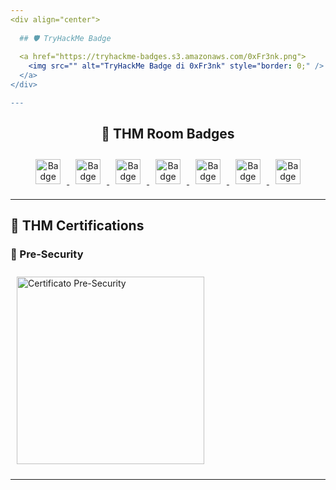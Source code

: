 ```yaml
---
<div align="center">
  
  ## 🛡️ TryHackMe Badge
  
  <a href="https://tryhackme-badges.s3.amazonaws.com/0xFr3nk.png">
    <img src="" alt="TryHackMe Badge di 0xFr3nk" style="border: 0;" />
  </a>
</div>

---
```

<div align="center">

  ## 🏅 THM Room Badges

</div>

<p align="center">
  <a href="https://assets.tryhackme.com/room-badges/edf574a9fc2719ecf3abfafa5fb53d89.png">
    <img src="https://assets.tryhackme.com/img/badges/networkfundamentals.svg" alt="Badge Networking Nerd" width="40" style="margin: 10px; border: 0;"/>
  </a>
  
  <a href="https://assets.tryhackme.com/room-badges/73c23cf1c9ecd8277cae9256b3d0a7ec.png">
    <img src="https://assets.tryhackme.com/img/badges/webbed.svg" alt="Badge Webbed" width="40" style="margin: 10px; border: 0;"/>
  </a>

  <a href="https://assets.tryhackme.com/room-badges/bcde64f41e425a4ffc15f6cab4c5b7ad.png">
    <img src="https://assets.tryhackme.com/img/badges/howthewebworks.svg" alt="Badge World Wide Web" width="40" style="margin: 10px; border: 0;"/>
  </a>

  <a href="https://assets.tryhackme.com/room-badges/e9a1f8442f282ea6ca86ead210150c62.png">
    <img src="https://assets.tryhackme.com/img/badges/linux.svg" alt="Badge cat linux.txt" width="40" style="margin: 10px; border: 0;"/>
  </a>

  <a href="https://assets.tryhackme.com/room-badges/13459cada1bfb30e0ccf9051a7a745e3.png">
    <img src="https://assets.tryhackme.com/img/badges/streak7.svg" alt="Badge 7 Day Streak" width="40" style="margin: 10px; border: 0;"/>
  </a>

  <a href="https://assets.tryhackme.com/room-badges/37d42beb92697a0ba87baea699f98005.png">
    <img src="https://assets.tryhackme.com/img/badges/metasploit.svg" alt="Badge Metasploitable" width="40" style="margin: 10px; border: 0;"/>
  </a>

  <a href="https://assets.tryhackme.com/room-badges/98c2ad830d9f2ff975712894746cd4b5.png">
    <img src="https://assets.tryhackme.com/img/badges/blue.svg" alt="Badge Blue" width="40" style="margin: 10px; border: 0;"/>
  </a>
</p>

---

## 📜 THM Certifications

### 🧠 Pre-Security

<p align="left">
  <a href="https://tryhackme-certificates.s3-eu-west-1.amazonaws.com/THM-VSPWI1JDVU.pdf">
    <img src="https://github.com/francesco-rinald1/My-Certification-Journey/blob/main/THM-Certificates/THM-PreSecurity.png" alt="Certificato Pre-Security" width="300" style="margin: 10px; border: 0;"/>
  </a>
</p>

---

